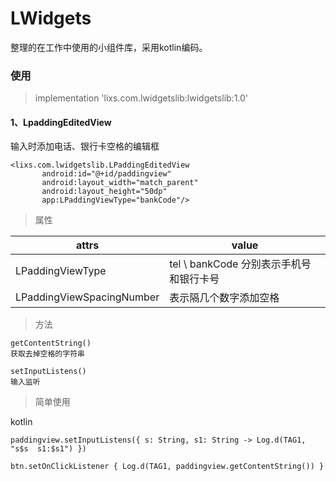# LWidgets
整理的在工作中使用的小组件库，采用kotlin编码。

### 使用
> implementation 'lixs.com.lwidgetslib:lwidgetslib:1.0'

#### 1、LpaddingEditedView 
输入时添加电话、银行卡空格的编辑框
```
<lixs.com.lwidgetslib.LPaddingEditedView
       android:id="@+id/paddingview"
       android:layout_width="match_parent"
       android:layout_height="50dp"
       app:LPaddingViewType="bankCode"/>
```
> 属性

attrs | value
---|---
LPaddingViewType | tel \ bankCode 分别表示手机号和银行卡号
LPaddingViewSpacingNumber | 表示隔几个数字添加空格
> 方法

```
getContentString()
获取去掉空格的字符串
```
```
setInputListens()
输入监听
```
> 简单使用

kotlin

```
paddingview.setInputListens({ s: String, s1: String -> Log.d(TAG1, "s$s  s1:$s1") })

btn.setOnClickListener { Log.d(TAG1, paddingview.getContentString()) }
```





